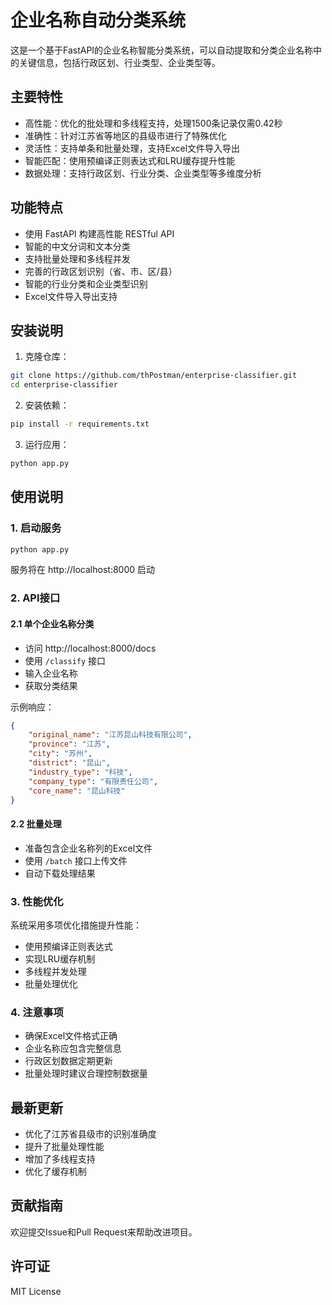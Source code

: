 # 企业名称自动分类系统

这是一个基于FastAPI的企业名称智能分类系统，可以自动提取和分类企业名称中的关键信息，包括行政区划、行业类型、企业类型等。

## 主要特性

- 高性能：优化的批处理和多线程支持，处理1500条记录仅需0.42秒
- 准确性：针对江苏省等地区的县级市进行了特殊优化
- 灵活性：支持单条和批量处理，支持Excel文件导入导出
- 智能匹配：使用预编译正则表达式和LRU缓存提升性能
- 数据处理：支持行政区划、行业分类、企业类型等多维度分析

## 功能特点

- 使用 FastAPI 构建高性能 RESTful API
- 智能的中文分词和文本分类
- 支持批量处理和多线程并发
- 完善的行政区划识别（省、市、区/县）
- 智能的行业分类和企业类型识别
- Excel文件导入导出支持

## 安装说明

1. 克隆仓库：
```bash
git clone https://github.com/thPostman/enterprise-classifier.git
cd enterprise-classifier
```

2. 安装依赖：
```bash
pip install -r requirements.txt
```

3. 运行应用：
```bash
python app.py
```

## 使用说明

### 1. 启动服务
```bash
python app.py
```
服务将在 http://localhost:8000 启动

### 2. API接口

#### 2.1 单个企业名称分类
- 访问 http://localhost:8000/docs
- 使用 `/classify` 接口
- 输入企业名称
- 获取分类结果

示例响应：
```json
{
    "original_name": "江苏昆山科技有限公司",
    "province": "江苏",
    "city": "苏州",
    "district": "昆山",
    "industry_type": "科技",
    "company_type": "有限责任公司",
    "core_name": "昆山科技"
}
```

#### 2.2 批量处理
- 准备包含企业名称列的Excel文件
- 使用 `/batch` 接口上传文件
- 自动下载处理结果

### 3. 性能优化

系统采用多项优化措施提升性能：
- 使用预编译正则表达式
- 实现LRU缓存机制
- 多线程并发处理
- 批量处理优化

### 4. 注意事项

- 确保Excel文件格式正确
- 企业名称应包含完整信息
- 行政区划数据定期更新
- 批量处理时建议合理控制数据量

## 最新更新

- 优化了江苏省县级市的识别准确度
- 提升了批量处理性能
- 增加了多线程支持
- 优化了缓存机制

## 贡献指南

欢迎提交Issue和Pull Request来帮助改进项目。

## 许可证

MIT License
